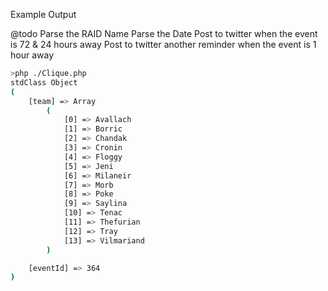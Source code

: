 Example Output

@todo
Parse the RAID Name
Parse the Date
Post to twitter when the event is 72 & 24 hours away
Post to twitter another reminder when the event is 1 hour away

```bash
>php ./Clique.php
stdClass Object
(
    [team] => Array
        (
            [0] => Avallach
            [1] => Borric
            [2] => Chandak
            [3] => Cronin
            [4] => Floggy
            [5] => Jeni
            [6] => Milaneir
            [7] => Morb
            [8] => Poke
            [9] => Saylina
            [10] => Tenac
            [11] => Thefurian
            [12] => Tray
            [13] => Vilmariand
        )

    [eventId] => 364
)
```